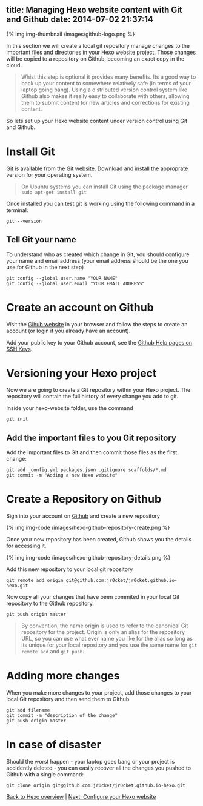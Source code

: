 title: Managing Hexo website content with Git and Github
date: 2014-07-02 21:37:14
---

{% img img-thumbnail /images/github-logo.png %}

In this section we will create a local git repository manage changes to the important files and directories in your Hexo website project.  Those changes will be copied to a repository on Github, becoming an exact copy in the cloud.

> Whist this step is optional it provides many benefits. Its a good way to back up your content to somewhere relatively safe (in terms of your laptop going bang).  Using a distributed version control system like Github also makes it really easy to collaborate with others, allowing them to submit content for new articles and corrections for existing content.

So lets set up your Hexo website content under version control using Git and Github.

# Install Git

Git is available from the [Git website](http://git-scm.com).  Download and install the approprate version for your operating system.

> On Ubuntu systems you can install Git using the package manager `sudo apt-get install git`

Once installed you can test git is working using the following command in a terminal:

    git --version

## Tell Git your name 

To understand who as created which change in Git, you should configure your name and email address (your email address should be the one you use for Github in the next step)

    git config --global user.name "YOUR NAME"
    git config --global user.email "YOUR EMAIL ADDRESS"

# Create an account on Github

Visit the [Gihub website](https://github.com) in your browser and follow the steps to create an account (or login if you already have an account).

Add your public key to your Github account, see the [Github Help pages on SSH Keys](https://help.github.com/articles/generating-ssh-keys).


# Versioning your Hexo project

Now we are going to create a Git repository within your Hexo project. The repository will contain the full history of every change you add to git.

Inside your hexo-website folder, use the command

    git init 

## Add the important files to you Git repository 

Add the important files to Git and then commit those files as the first change:

    git add _config.yml packages.json .gitignore scaffolds/*.md 
    git commit -m "Adding a new Hexo website"


# Create a Repository on Github

Sign into your account on [Github](https://github.com) and create a new repository

{% img img-code /images/hexo-github-repository-create.png %}

Once your new repository has been created, Github shows you the details for accessing it.

{% img img-code /images/hexo-github-repository-details.png %}

Add this new repository to your local git repository

    git remote add origin git@github.com:jr0cket/jr0cket.github.io-hexo.git

Now copy all your changes that have been commited in your local Git repository to the Github repository.

    git push origin master 

> By convention, the name origin is used to refer to the canonical Git repository for the project.  Origin is only an alias for the repository URL, so you can use what ever name you like for the alias so long as its unique for your local repository and you use the same name for `git remote add` and `git push`.


# Adding more changes

When you make more changes to your project, add those changes to your local Git repository and then send them to Github.

    git add filename
    git commit -m "description of the change"
    git push origin master

# In case of disaster

Should the worst happen - your laptop goes bang or your project is accidently deleted - you can easily recover all the changes you pushed to Github with a single command:

    git clone origin git@github.com:jr0cket/jr0cket.github.io-hexo.git


[Back to Hexo overview](index.html) | [Next: Configure your Hexo website](configure-your-hexo-website.html)

